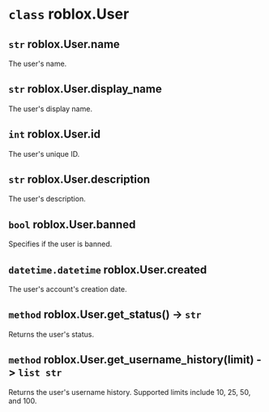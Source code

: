 # `class` roblox.**User**

## `str` roblox.User.**name**
The user's name.

## `str` roblox.User.**display_name**
The user's display name.

## `int` roblox.User.**id**
The user's unique ID.

## `str` roblox.User.**description**
The user's description.

## `bool` roblox.User.**banned**
Specifies if the user is banned.

## `datetime.datetime` roblox.User.**created**
The user's account's creation date.

## `method` roblox.User.**get_status()** -> `str`
Returns the user's status.

## `method` roblox.User.**get_username_history(limit)** -> `list str`
Returns the user's username history. Supported limits include 10, 25, 50, and 100.
